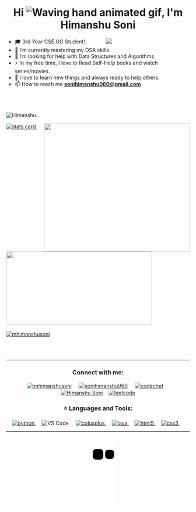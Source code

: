 <h1 align="center">Hi <img src="https://raw.githubusercontent.com/nixin72/nixin72/master/wave.gif" 
         alt="Waving hand animated gif"
         height="45"
         width="45" />, I'm Himanshu Soni</h1>

<img align='right' src="https://media2.giphy.com/media/qgQUggAC3Pfv687qPC/giphy.gif?cid=ecf05e47nsfxk6msyq52s50p4snafpezf6qzzkf82tcy7jw4&rid=giphy.gif&ct=g" width="230">


- 🎓 3rd Year CSE UG Student!.<br>
- 🌱 I’m currently mastering my DSA skills.<br>
- 🤔 I’m looking for help with Data Structures and Algorithms.<br>
- ⚡ In my free time, I love to Read Self-Help books and watch series/movies.<br>
- 💬 I love to learn new things and always ready to help others.<br>        
- 📫 How to reach me **sonihimanshu060@gmail.com**

<br><br>
<p align="left"> <img src="https://komarev.com/ghpvc/?username=imhimanshusoni&label=PROFILE+VIEWS" alt="Himanshu..." /> </p>
<p>
<a align= "centre" href="https://github.com/imhimanshusoni">
<img alt= "stats card" height="200px" width="400" src="https://github-readme-streak-stats.herokuapp.com/?user=imhimanshusoni&theme=radical">
<img align="right" height="350" width="400" src="https://cdn.dribbble.com/users/2238041/screenshots/4763918/working.gif" /> </a>
         &nbsp;
<img height="200px" width="400" src="https://github-readme-stats.vercel.app/api?username=imhimanshusoni&count_private=true&theme=radical&show_icons=true" />
</p>


<p align="left"> <a href="https://twitter.com/mhimanshusoni" target="blank"><img src="https://img.shields.io/twitter/follow/mhimanshusoni?logo=twitter&style=for-the-badge" alt="mhimanshusoni" /></a> </p>

<br><br>
<hr>

<h3 align="center">Connect with me:</h3>
<p align="center">
<a href="https://twitter.com/mhimanshusoni" target="blank"><img align="center" src="https://img.icons8.com/cute-clipart/64/000000/twitter.png" alt="imhimanshusoni" height="50" width="50" /></a> &nbsp;&nbsp;&nbsp;
<a href="https://www.hackerrank.com/sonihimanshu060" target="blank"><img align="center" src="https://raw.githubusercontent.com/rahuldkjain/github-profile-readme-generator/master/src/images/icons/Social/hackerrank.svg" alt="sonihimanshu060" height="30" width="40" /></a> &nbsp;&nbsp;&nbsp;
<a href="https://www.codechef.com/users/imhimanshu1" target="blank"><img align="center" src="https://i.pinimg.com/474x/c5/d9/fc/c5d9fc1e18bcf039f464c2ab6cfb3eb6--programming.jpg" alt="codechef" height="40" width="50" /></a> &nbsp;&nbsp;&nbsp;
<a href="https://www.linkedin.com/in/himanshu-soni-17620916a" target="blank"><img align="center" src="https://img.icons8.com/cute-clipart/64/000000/linkedin.png" alt="Himanshu Soni" height="50" width="50" /></a>&nbsp;&nbsp;&nbsp;
<a href="https://leetcode.com/sonihimanshu060/" target="blank"><img align="center" src="https://upload.wikimedia.org/wikipedia/commons/1/19/LeetCode_logo_black.png" alt="leetcode" height="40" width="40" /></a>
</p>

<h3 align="center">⭐ Languages and Tools:</h3>
<p align="center">
<a href="https://www.python.org" target="_blank"> <img src="https://upload.wikimedia.org/wikipedia/commons/c/c3/Python-logo-notext.svg" alt="python" width="40" height="40"/> </a> &nbsp;&nbsp;&nbsp;
<img src="https://upload.wikimedia.org/wikipedia/commons/thumb/9/9a/Visual_Studio_Code_1.35_icon.svg/2048px-Visual_Studio_Code_1.35_icon.svg.png" alt="VS Code" height="38" style="vertical-align:top; margin:0px"> &nbsp;&nbsp;&nbsp;
<a href="https://practice.geeksforgeeks.org/courses/fork-cpp" target="_blank"> <img src="https://amanguptaofficial.netlify.app/images/c++1.png" alt="cplusplus" width="40" height="40"/> </a> &nbsp;&nbsp;&nbsp;
<a href="https://practice.geeksforgeeks.org/courses/fork-java" target="_blank"> <img src="https://upload.wikimedia.org/wikipedia/en/thumb/3/30/Java_programming_language_logo.svg/1200px-Java_programming_language_logo.svg.png" alt="java" width="30" height="50"/> </a> &nbsp;&nbsp;&nbsp;
<a href="https://www.w3schools.com/html/" target="_blank"> <img src="https://amanguptaofficial.netlify.app/images/html.png" alt="html5" width="40" height="40"/> </a> &nbsp;&nbsp;&nbsp;
<a href="https://www.w3schools.com/css/" target="_blank"> <img src="https://amanguptaofficial.netlify.app/images/css.png" alt="css3" width="40" height="40"/> </a> &nbsp;&nbsp;&nbsp;

</p>

<hr>

<p align="center">
  <img src="https://github.com/imhimanshusoni/imhimanshusoni/raw/output/github-contribution-grid-snake.svg" alt="snake"></center>
</p>
